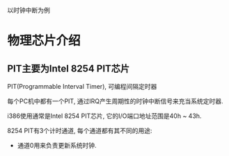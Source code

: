 
以时钟中断为例

# 物理芯片介绍

## PIT主要为Intel 8254 PIT芯片


PIT(Programmable Interval Timer), 可编程间隔定时器

每个PC机中都有一个PIT, 通过IRQ产生周期性的时钟中断信号来充当系统定时器.

i386使用通常是Intel 8254 PIT芯片, 它的I/O端口地址范围是40h ~ 43h.

8254 PIT有3个计时通道, 每个通道都有其不同的用途:

- 通道0用来负责更新系统时钟. 